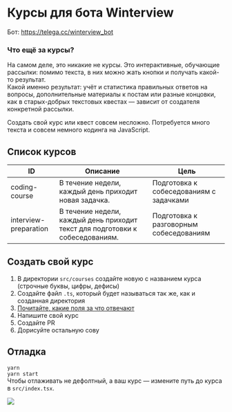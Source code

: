 # Курсы для бота Winterview
Бот: https://telega.cc/winterview_bot

### Что ещё за курсы?
На самом деле, это никакие не курсы. Это интерактивные, обучающие рассылки: помимо текста, в них можно жать кнопки и получать какой-то результат.  
Какой именно результат: учёт и статистика правильных ответов на вопросы, дополнительные материалы к постам или разные концовки, как в старых-добрых текстовых квестах — зависит от создателя конкретной рассылки.

Создать свой курс или квест совсем несложно. Потребуется много текста и совсем немного кодинга на JavaScript.

## Список курсов
| ID | Описание | Цель |
|---|---|---|
| coding-course | В течение недели, каждый день приходит новая задачка. | Подготовка к собеседованиям с задачками |
| interview-preparation | В течение недели, каждый день приходит текст для подготовки к собеседованиям. | Подготовка к разговорным собеседованиям |

## Создать свой курс
1. В директории `src/courses` создайте новую с названием курса (строчные буквы, цифры, дефисы)
1. Создайте файл `.ts`, который будет называться так же, как и созданная директория
1. [Почитайте, какие поля за что отвечают](src/courses/typings.d.ts)
1. Напишите свой курс
1. Создайте PR
1. Дорисуйте остальную сову

## Отладка
`yarn`  
`yarn start`  
Чтобы отлаживать не дефолтный, а ваш курс — измените путь до курса в `src/index.tsx`.  

![](https://user-images.githubusercontent.com/584632/73128583-a284ea80-3fe2-11ea-9c6d-0ef29d8a71e3.gif)